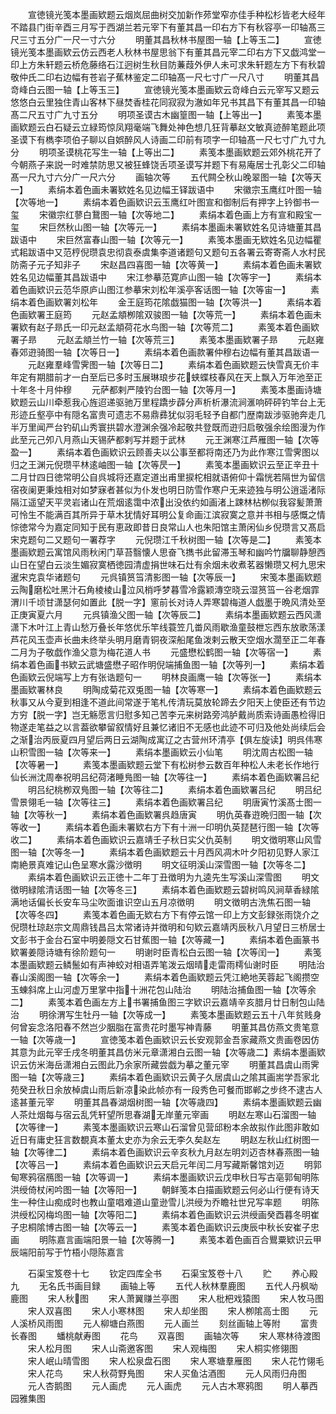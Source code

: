 <!-- { "loadSidebar": true } -->
　　宣徳镜光笺本墨画欵题云烟岚屈曲树交加新作茒堂窄亦佳手种松杉皆老大经年不踏县门街辛酉三月写于西湖兰若元宰下有董其昌一印右方下有秋容亭一印轴髙三尺三寸五分广一尺一寸六分
　　明董其昌秋林书屋图一轴【上等玉二】
　　宣徳镜光笺本墨画欵云仿云西老人秋林书屋思翁下有董其昌元宰二印右方下又戯鸿堂一印上方朱轩题云桥危藤络石江迥树生秋目防蒹葭外伊人未可求朱轩题左方下有秋碧敬仲氏二印右边幅有苍岩子蕉林鉴定二印轴髙一尺七寸广一尺八寸
　　明董其昌竒峰白云图一轴【上等玉三】
　　宣徳镜光笺本墨画欵云竒峰白云元宰写又题云悠悠白云里独住青山客林下昼焚香桂花同寂寂为澈如年兄书其昌下有董其昌一印轴髙二尺五寸广九寸五分
　　明项圣谟古木幽篁图一轴【上等出一】
　　素笺本墨画欵题云白石疑云立緑筠惊凤翔毫端飞舞处神色想几狂背摹赵文敏真迹醉笔题此项圣谟下有檇李项伯子聊以自娯醉风人诗画二印前有项字一印轴髙一尺七寸广九寸九分
　　明项圣谟桃花写生一轴【上等出二】
　　素笺本墨画欵题云郊外桃花开了今朝燕子来説一时难禁防思又被狂蜂饶舌项圣谟写并题下有易庵居士孔彰父二印轴髙一尺九寸六分广一尺六分
　　画轴次等
　　五代闗仝秋山晚翠图一轴【次等天一】
　　素绢本着色画未署欵姓名见边幅王铎跋语中
　　宋徽宗玉鹰红叶图一轴【次等地一】
　　素绢本着色画欵识云玉鹰红叶图宣和御制后有押字上钤御书一玺
　　宋徽宗红蓼白鵞图一轴【次等地二】
　　素绢本着色画上方有宣和殿宝一玺
　　宋巨然秋山图一轴【次等元一】
　　素绢本墨画未署欵姓名见诗塘董其昌跋语中
　　宋巨然富春山图一轴【次等元一】
　　素笺本墨画无欵姓名见边幅瞿式耜跋语中又范梈倪瓒袁忠彻袁泰虞集李道诸题句又题句五各署云寄寄斋人水村民防斋子元子知非子
　　宋赵昌四喜图一轴【次等黄一】
　　素绢本着色画未署欵姓名见边幅董其昌跋语中
　　宋江参摹范寛庐山图一轴【次等宇一】
　　素绢本着色画欵识云范华原庐山图江参摹宋刘松年溪亭客话图一轴【次等宙一】
　　素绢本着色画欵署刘松年
　　金王庭筠花隂戯猫图一轴【次等洪一】
　　素绢本着色画欵署王庭筠
　　元赵孟頫栁隂双骏图一轴【次等荒一】
　　素绢本着色画未署欵有赵子昻氏一印元赵孟頫荷花水鸟图一轴【次等荒二】
　　素笺本着色画欵署子昻
　　元赵孟頫兰竹一轴【次等荒三】
　　素笺本墨画欵署子昻
　　元赵雍春郊逰骑图一轴【次等日一】
　　素绢本着色画款署仲穆右边幅有董其昌跋语一
　　元赵雍羣峰雪霁图一轴【次等日二】
　　素绢本着色画欵题云快雪真无价丰年定有期腊前才一白至后已多时玉展琳琅步花蛱蝶枝春风在天上飘入万年池至正十年冬十月仲穆
　　元萨都剌严陵钓台图一轴【次等月一】
　　素笺本墨画诗塘欵题云山川牵惹我心旌迢递驱驰万里程蹻步薜分声析析瀑流涧滙响砰砰钓竿台上无形迹丘壑亭中有隠名富贵可遗志不易鼎彞犹似羽毛轻予自都门歴南跋涉驱驰奔走几半万里闻严台钓矶山秀寰拱碧水澄渊余强冷起敬共登既而逰归启敬强余绘图漫为作此至元己夘八月燕山天锡萨都剌写并题于武林
　　元王渊寒江芦雁图一轴【次等盈一】
　　素绢本着色画欵识云顾善夫以公事至都将南还乃为此作寒江雪霁图以归之王渊元倪瓒平林逺岫图一轴【次等昃一】
　　素笺本墨画欵识云至正辛丑十二月廿四日徳常明公自呉城将还嘉定道出甫里捩柁相就语俯仰十霜恍若隔世为留信宿夜阑更秉烛相对如梦寐者甚似为仆发也明日防雪作寒户无来迹独与明公逍遥渚际隔江遥望天平灵岩诸山在荒烟逺霭中浓出没依约如画渚上踈林枮栁似我容髪萧萧可怜生不能满百其所异于草木犹情好耳明公复命画江滨寂寞之意并书相与感慨之情悰徳常今为嘉定同知于民有恵政即昔日良常山人也朱阳馆主萧闲仙乡倪瓒言又髙启宋克题句二又题句一署荐字
　　元倪瓒江千秋树图一轴【次等是二】
　　素笺本墨画欵题云寓馆风雨秋闲门草苔翳懐人思奋飞擕书此留滞玉琴和幽吟竹牖聊静憩西山日在望白云淡生媚寂寞栖徳园清虚捐世味石灶有余烟未收煮茗器懒瓒又柯九思宋暹宋克袁华诸题句
　　元呉镇筼筜清影图一轴【次等辰一】
　　宋笺本墨画欵题云陶磨松吐黑汁石角棱棱山泣风梢呼梦暮雪冷露颖漙空晓云湿筼筜一谷老烟霏渭川千顷甘潇瑟何如置此【脱一字】窻前长对诗人弄寒碧梅道人戯墨于晩风清处至正庚寅夏六月
　　元呉镇渔父图一轴【次等辰二】
　　素绢本墨画欵题云西风潇潇下木叶江上青山愁万叠长年悠优乐竿线蓑笠几畨风雨歇渔童鼓枻忘西东放歌荡漾芦花风玉壶声长曲未终举头明月磨青铜夜深船尾鱼泼剌云散天空烟水濶至正二年春二月为子敬戯作渔父意为梅花道人书
　　元盛懋松鹤图一轴【次等宿一】
　　素绢本着色画书欵云武塘盛懋子昭作明倪端捕鱼图一轴【次等列一】
　　素绢本着色画欵云倪端写上方有张诰题句一
　　明林良画鹰一轴【次等张一】
　　素绢本墨画欵署林良
　　明陶成菊花双兎图一轴【次等寒一】
　　素绢本着色画欵题云秋事又从今夏到相逢不道此间常遂于笔札传清玩莫放轮蹄去夕阳天上使臣还有节边方穷【脱一字】岂无觞愿言归慰多知己苦李元来树路旁鸿胪戴尚质索诗画愚检得旧物遂走笔益之以言葢欲攀留叙情好且兼忆诸旧不无感也此迹不可归及他处尚续后会之渐治丙辰夏四月望后两日云湖陶成寓辽之古营州环清亭【俱左旋读】明呉伟寒山积雪图一轴【次等来一】
　　素绢本墨画欵云小仙笔
　　明沈周古松图一轴【次等暑一】
　　素笺本墨画欵题云堂下有松树参云数百年种松人未老长作地行仙长洲沈周奉祝明吕纪荷渚睡鳬图一轴【次等往一】
　　素绢本着色画欵署吕纪
　　明吕纪桃栁双鳬图一轴【次等往二】
　　素绢本着色画欵署吕纪
　　明吕纪雪景翎毛一轴【次等往三】
　　素绢本着色画欵署吕纪
　　明唐寅竹溪髙士图一轴【次等秋一】
　　素绢本着色画欵署呉趋唐寅
　　明仇英春逰晩归图一轴【次等收一】
　　素绢本着色画未署欵右方下有十洲一印明仇英琵琶行图一轴【次等收二】
　　素绢本着色画欵识云嘉靖壬子秋日实父仇英制
　　明文徴明寒山风雪图一轴【次等冬一】
　　素绢本着色画欵题云十月西风凋木叶夕阳初见野人家江南絶景真难记山色呈寒水露沙徴明
　　明文征明溪山深雪图一轴【次等冬二】
　　素绢本着色画欵识云正徳十二年丁丑徴明为九逵先生写溪山深雪图
　　明文徴明緑隂清话图一轴【次等冬三】
　　素绢本着色画欵题云碧树鸣风涧草香緑隂满地话偏长长安车马尘吹面谁识空山五月凉徴明
　　明文徴明古洗焦石图一轴【次等冬四】
　　素笺本着色画无欵右方下有停云馆一印上方文彭録张雨饶介之倪瓒杜琼赵宗文周鼎钱昌吕太常诸诗并徴明和句欵云嘉靖丙辰秋八月望日三桥居士文彭书于金台石室中明姜隠文石甘蕉图一轴【次等藏一】
　　素绢本着色画篆书欵署姜隠诗塘有徐阶题句一
　　明谢时臣青松白云图一轴【次等闰一】
　　素笺本墨画欵题云鳞鬛如有声神蛟对相语弄笔泼云烟晴走雷雨樗仙谢时臣
　　明陆治春山溪阁图一轴【次等余一】
　　素绢本着色画欵题云凭江絶地芙蓉起飞阁攒空玉蝀斜席上山河虚万里掌中指十洲花包山陆治
　　明陆治捕鱼图一轴【次等余二】
　　素笺本着色画左方上书署捕鱼图三字欵识云嘉靖辛亥腊月廿日制包山陆治
　　明徐渭写生牡丹一轴【次等成一】
　　素笺本墨画欵题云五十八年贫贱身何曾妄念洛阳春不然岂少胭脂在富贵花时墨写神青藤
　　明董其昌仿燕文贵笔意一轴【次等歳一】
　　宣徳笺本着色画欵识云长安观郭金吾家藏燕文贵画卷因仿其意为此元宰壬戌冬明董其昌仿米元章潇湘白云图一轴【次等歳二】素绢本墨画欵识云仿米海岳潇湘白云图此乃余家所藏尝戯为摹之董元宰
　　明董其昌虞山雨霁图一轴【次等歳三】
　　素绢本着色画欵识云黄子久居虞山之隂其画耑学吾家北苑癸丑秋日余放棹虞山雨后新凉染此帧亦有一段秀色可餐而邯郸之步终不逮古人逺甚董元宰
　　明董其昌春湖烟树图一轴【次等歳四】
　　素绢本墨画欵题云幽人茶灶烟每与宿云乱凭轩望所思春湖无岸董元宰画
　　明赵左寒山石溜图一轴【次等律一】
　　素笺本墨画欵识云寒山石溜曾见营邱粉本余故拟作此图非敢如近日有庸史狂言数覩真本董太史亦为余云无李久矣赵左
　　明赵左秋山红树图一轴【次等律二】
　　素绢本着色画欵识云辛亥秋九月赵左明刘迈杏林春燕图一轴【次等吕一】
　　素绢本着色画欵识云天启元年闰二月写藏斯馨馆刘迈
　　明郭甸寒鸦宿鴈图一轴【次等调一】
　　素绢本墨画欵识云戊申秋日写古亳郭甸明陈洪绶倚杖闲吟图一轴【次等阳一】
　　朝鲜笺本白描画欵题云何必山行便有诗天生一种住山痴成时也教山童唱难道山童逊雪儿洪绶为乔瞻社世兄写率题
　　明陈洪绶松冈梅坞图一轴【次等阳二】
　　素绢本着色画欵识云洪绶画癸酉暮冬明崔子忠桐隂博古图一轴【次等云一】
　　素笺本着色画欵识云庚辰中秋长安崔子忠画
　　明陈嘉言画端阳景一轴【次等腾一】
　　素笺本着色画百合鸎粟欵识云甲辰端阳前写于竹梧小隠陈嘉言

　　石渠宝笈卷十七
　　钦定四库全书
　　石渠宝笈卷十八
　　贮
　　养心殿九
　　无名氏书画目録
　　画轴上等
　　五代人秋林羣鹿图
　　五代人丹枫呦鹿图
　　宋人秋图
　　宋人萧翼赚兰亭图
　　宋人枇杷戏猿图
　　宋人牧马图
　　宋人双喜图
　　宋人小寒林图
　　宋人却坐图
　　宋人栁隂高士图
　　元人溪桥风雨图
　　元人柳塘白燕图
　　元人画兰
　　刻丝画轴上等附
　　富贵长春图
　　蟠桃献寿图
　　花鸟
　　双喜图
　　画轴次等
　　宋人寒林待渡图
　　宋人松月图
　　宋人山斋邀客图
　　宋人观梅图
　　宋人桐实修翎图
　　宋人岷山晴雪图
　　宋人松泉盘石图
　　宋人寒塘羣雁图
　　宋人花竹翎毛
　　宋人花鸟
　　宋人秋荷野鳬图
　　宋人买鱼沽酒图
　　元人风雨归舟图
　　元人杏鹅图
　　元人画虎
　　元人画虎
　　元人古木寒鸦图
　　明人摹西园雅集图
